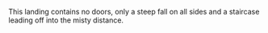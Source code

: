 This landing contains no doors, only a steep fall on all sides and a staircase leading off into the misty distance.